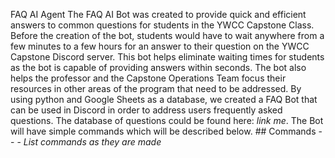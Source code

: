 FAQ AI Agent The FAQ AI Bot was created to provide quick and efficient answers to common questions for students in the YWCC Capstone Class. Before the creation of the bot, students would have to wait anywhere from a few minutes to a few hours for an answer to their question on the YWCC Capstone Discord server. This bot helps eliminate waiting times for students as the bot is capable of providing answers within seconds. The bot also helps the professor and the Capstone Operations Team focus their resources in other areas of the program that need to be addressed. By using python and Google Sheets as a database, we created a FAQ Bot that can be used in Discord in order to address users frequently asked questions. The database of questions could be found here: *link me*. The Bot will have simple commands which will be described below. ## Commands - - - *List commands as they are made*
